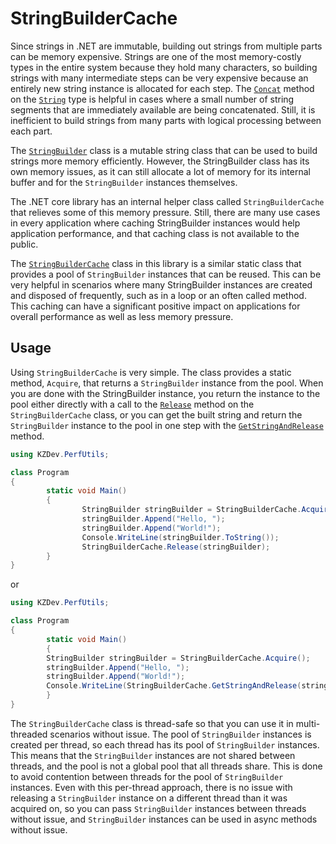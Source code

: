 # StringBuilderCache

Since strings in .NET are immutable, building out strings from multiple parts can be memory expensive. Strings are one of the most memory-costly types in the entire system because they hold many characters, so building strings with many intermediate steps can be very expensive because an entirely new string instance is allocated for each step. The [`Concat`](xref:System.String.Concat*) method on the [`String`](xref:System.String) type is helpful in cases where a small number of string segments that are immediately available are being concatenated. Still, it is inefficient to build strings from many parts with logical processing between each part.

The [`StringBuilder`](xref:System.Text.StringBuilder) class is a mutable string class that can be used to build strings more memory efficiently. However, the StringBuilder class has its own memory issues, as it can still allocate a lot of memory for its internal buffer and for the `StringBuilder` instances themselves.

The .NET core library has an internal helper class called `StringBuilderCache` that relieves some of this memory pressure. Still, there are many use cases in every application where caching StringBuilder instances would help application performance, and that caching class is not available to the public.

The [`StringBuilderCache`](xref:KZDev.PerfUtils.StringBuilderCache) class in this library is a similar static class that provides a pool of `StringBuilder` instances that can be reused. This can be very helpful in scenarios where many StringBuilder instances are created and disposed of frequently, such as in a loop or an often called method. This caching can have a significant positive impact on applications for overall performance as well as less memory pressure.

## Usage

Using `StringBuilderCache` is very simple. The class provides a static method, `Acquire`, that returns a `StringBuilder` instance from the pool. When you are done with the StringBuilder instance, you return the instance to the pool either directly with a call to the [`Release`](xref:KZDev.PerfUtils.StringBuilderCache.Release) method on the `StringBuilderCache` class, or you can get the built string and return the `StringBuilder` instance to the pool in one step with the [`GetStringAndRelease`](xref:KZDev.PerfUtils.StringBuilderCache.GetStringAndRelease) method.

```csharp
using KZDev.PerfUtils;

class Program
{
		static void Main()
		{
				StringBuilder stringBuilder = StringBuilderCache.Acquire();
				stringBuilder.Append("Hello, ");
				stringBuilder.Append("World!");
				Console.WriteLine(stringBuilder.ToString());
				StringBuilderCache.Release(stringBuilder);
		}
}
```

or

```csharp
using KZDev.PerfUtils;

class Program
{
		static void Main()
		{
        StringBuilder stringBuilder = StringBuilderCache.Acquire();
        stringBuilder.Append("Hello, ");
        stringBuilder.Append("World!");
        Console.WriteLine(StringBuilderCache.GetStringAndRelease(stringBuilder));
		}
}
```

The `StringBuilderCache` class is thread-safe so that you can use it in multi-threaded scenarios without issue. The pool of `StringBuilder` instances is created per thread, so each thread has its pool of `StringBuilder` instances. This means that the `StringBuilder` instances are not shared between threads, and the pool is not a global pool that all threads share. This is done to avoid contention between threads for the pool of `StringBuilder` instances. Even with this per-thread approach, there is no issue with releasing a `StringBuilder` instance on a different thread than it was acquired on, so you can pass `StringBuilder` instances between threads without issue, and `StringBuilder` instances can be used in async methods without issue.
